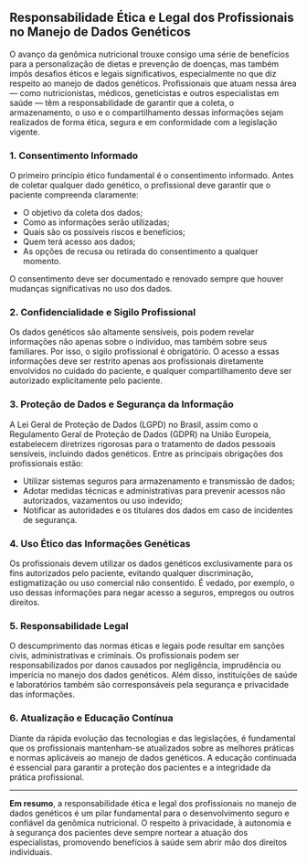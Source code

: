 
## Responsabilidade Ética e Legal dos Profissionais no Manejo de Dados Genéticos

O avanço da genômica nutricional trouxe consigo uma série de benefícios para a personalização de dietas e prevenção de doenças, mas também impôs desafios éticos e legais significativos, especialmente no que diz respeito ao manejo de dados genéticos. Profissionais que atuam nessa área — como nutricionistas, médicos, geneticistas e outros especialistas em saúde — têm a responsabilidade de garantir que a coleta, o armazenamento, o uso e o compartilhamento dessas informações sejam realizados de forma ética, segura e em conformidade com a legislação vigente.

### 1. **Consentimento Informado**

O primeiro princípio ético fundamental é o consentimento informado. Antes de coletar qualquer dado genético, o profissional deve garantir que o paciente compreenda claramente:

- O objetivo da coleta dos dados;
- Como as informações serão utilizadas;
- Quais são os possíveis riscos e benefícios;
- Quem terá acesso aos dados;
- As opções de recusa ou retirada do consentimento a qualquer momento.

O consentimento deve ser documentado e renovado sempre que houver mudanças significativas no uso dos dados.

### 2. **Confidencialidade e Sigilo Profissional**

Os dados genéticos são altamente sensíveis, pois podem revelar informações não apenas sobre o indivíduo, mas também sobre seus familiares. Por isso, o sigilo profissional é obrigatório. O acesso a essas informações deve ser restrito apenas aos profissionais diretamente envolvidos no cuidado do paciente, e qualquer compartilhamento deve ser autorizado explicitamente pelo paciente.

### 3. **Proteção de Dados e Segurança da Informação**

A Lei Geral de Proteção de Dados (LGPD) no Brasil, assim como o Regulamento Geral de Proteção de Dados (GDPR) na União Europeia, estabelecem diretrizes rigorosas para o tratamento de dados pessoais sensíveis, incluindo dados genéticos. Entre as principais obrigações dos profissionais estão:

- Utilizar sistemas seguros para armazenamento e transmissão de dados;
- Adotar medidas técnicas e administrativas para prevenir acessos não autorizados, vazamentos ou uso indevido;
- Notificar as autoridades e os titulares dos dados em caso de incidentes de segurança.

### 4. **Uso Ético das Informações Genéticas**

Os profissionais devem utilizar os dados genéticos exclusivamente para os fins autorizados pelo paciente, evitando qualquer discriminação, estigmatização ou uso comercial não consentido. É vedado, por exemplo, o uso dessas informações para negar acesso a seguros, empregos ou outros direitos.

### 5. **Responsabilidade Legal**

O descumprimento das normas éticas e legais pode resultar em sanções civis, administrativas e criminais. Os profissionais podem ser responsabilizados por danos causados por negligência, imprudência ou imperícia no manejo dos dados genéticos. Além disso, instituições de saúde e laboratórios também são corresponsáveis pela segurança e privacidade das informações.

### 6. **Atualização e Educação Contínua**

Diante da rápida evolução das tecnologias e das legislações, é fundamental que os profissionais mantenham-se atualizados sobre as melhores práticas e normas aplicáveis ao manejo de dados genéticos. A educação continuada é essencial para garantir a proteção dos pacientes e a integridade da prática profissional.

---

**Em resumo**, a responsabilidade ética e legal dos profissionais no manejo de dados genéticos é um pilar fundamental para o desenvolvimento seguro e confiável da genômica nutricional. O respeito à privacidade, à autonomia e à segurança dos pacientes deve sempre nortear a atuação dos especialistas, promovendo benefícios à saúde sem abrir mão dos direitos individuais.
```
